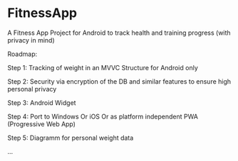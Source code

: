 # FitnessApp
A Fitness App Project for Android to track health and training progress (with privacy in mind)

Roadmap:

Step 1: Tracking of weight in an MVVC Structure for Android only

Step 2: Security via encryption of the DB and similar features to ensure high personal privacy

Step 3: Android Widget

Step 4: Port to Windows Or iOS Or as platform independent PWA (Progressive Web App)

Step 5: Diagramm for personal weight data

...
